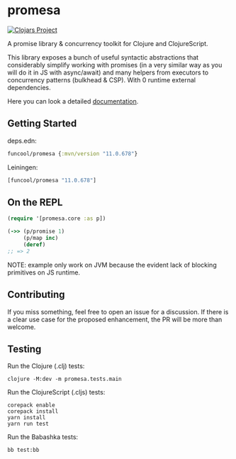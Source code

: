 # promesa #

[![Clojars Project](http://clojars.org/funcool/promesa/latest-version.svg)](http://clojars.org/funcool/promesa)

A promise library & concurrency toolkit for Clojure and ClojureScript.

This library exposes a bunch of useful syntactic abstractions that
considerably simplify working with promises (in a very similar
way as you will do it in JS with async/await) and many helpers from
executors to concurrency patterns (bulkhead & CSP). With 0 runtime
external dependencies.

Here you can look a detailed [documentation][1].


## Getting Started

deps.edn:

```clojure
funcool/promesa {:mvn/version "11.0.678"}
```

Leiningen:

```clojure
[funcool/promesa "11.0.678"]
```

## On the REPL

```clojure
(require '[promesa.core :as p])

(->> (p/promise 1)
     (p/map inc)
     (deref)
;; => 2
```

NOTE: example only work on JVM because the evident lack of blocking
primitives on JS runtime.

## Contributing

If you miss something, feel free to open an issue for a discussion. If
there is a clear use case for the proposed enhancement, the PR will be
more than welcome.

## Testing

Run the Clojure (.clj) tests:

``` shell
clojure -M:dev -m promesa.tests.main
```

Run the ClojureScript (.cljs) tests:

``` shell
corepack enable
corepack install
yarn install
yarn run test
```

Run the Babashka tests:

``` shell
bb test:bb
```

[1]: https://funcool.github.io/promesa/latest/
